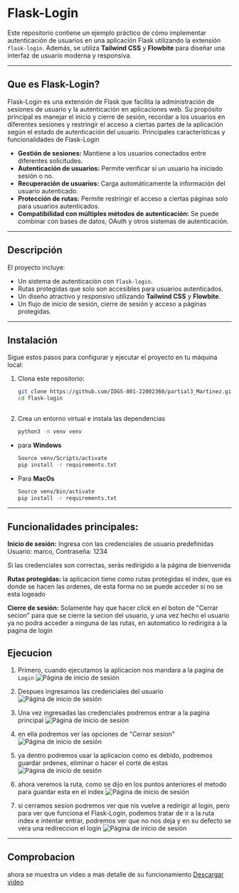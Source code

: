 # Flask-Login

Este repositorio contiene un ejemplo práctico de cómo implementar autenticación de usuarios en una aplicación Flask utilizando la extensión `flask-login`. Además, se utiliza **Tailwind CSS** y **Flowbite** para diseñar una interfaz de usuario moderna y responsiva.

---

## Que es Flask-Login?
Flask-Login es una extensión de Flask que facilita la administración de sesiones de usuario y la autenticación en aplicaciones web. Su propósito principal es manejar el inicio y cierre de sesión, recordar a los usuarios en diferentes sesiones y restringir el acceso a ciertas partes de la aplicación según el estado de autenticación del usuario.
Principales características y funcionalidades de Flask-Login
- **Gestión de sesiones:** Mantiene a los usuarios conectados entre diferentes solicitudes.
- **Autenticación de usuarios:** Permite verificar si un usuario ha iniciado sesión o no.
- **Recuperación de usuarios:** Carga automáticamente la información del usuario autenticado.
- **Protección de rutas:** Permite restringir el acceso a ciertas páginas solo para usuarios autenticados.
- **Compatibilidad con múltiples métodos de autenticación:** Se puede combinar con bases de datos, OAuth y otros sistemas de autenticación.

---

## Descripción

El proyecto incluye:
- Un sistema de autenticación con `flask-login`.
- Rutas protegidas que solo son accesibles para usuarios autenticados.
- Un diseño atractivo y responsivo utilizando **Tailwind CSS** y **Flowbite**.
- Un flujo de inicio de sesión, cierre de sesión y acceso a páginas protegidas.

---

 ## Instalación
 
 Sigue estos pasos para configurar y ejecutar el proyecto en tu máquina local:
 
 1. Clona este repositorio:
    ```bash
    git clone https://github.com/IDGS-801-22002360/partial3_Martinez.git
    cd flask-login
 
 2. Crea un entorno virtual e instala las dependencias
     ```bash
     python3 -m venv venv
 - para **Windows**
     ```bash
     Source venv/Scripts/activate
     pip install -r requirements.txt
     
 - Para **MacOs**
     ```bash  
     Source venv/bin/activate
     pip install -r requirements.txt
 ___


## Funcionalidades principales:
**Inicio de sesión:**
Ingresa con las credenciales de usuario predefinidas
Usuario: marco, Contraseña: 1234

Si las credenciales son correctas, serás redirigido a la página de bienvenida

**Rutas protegidas:**
la aplicacion tiene como rutas protegidas el index, que es donde se hacen las ordenes, de esta forma no se puede acceder si no se esta logeado

**Cierre de sesión:**
Solamente hay que hacer click en el boton de "Cerrar secion" para que se cierre la secion del usuario, y una vez hecho el
usuario ya no podra acceder a ninguna de las rutas, en automatico lo redirigira a la pagina de login

## Ejecucion
1. Primero, cuando ejecutamos la aplicacion nos mandara a la pagina de `Login`
![Página de inicio de sesión](static/img/sc1.png)

2. Despues ingresamos las credenciales del usuario
![Página de inicio de sesión](static/img/sc2.png)

3. Una vez ingresadas las credenciales podremos entrar a la pagina principal
![Página de inicio de sesión](static/img/sc3.png)

4. en ella podremos ver las opciones de "Cerrar sesion"
![Página de inicio de sesión](static/img/sc3.png)

5. ya dentro podremos usar la aplicacion como es debido, podremos guardar ordenes, eliminar o hacer el corte de estas
![Página de inicio de sesión](static/img/sc3.png)

6. ahora veremos la ruta, como se dijo en los puntos anteriores el metodo para guardar esta en el index
![Página de inicio de sesión](static/img/sc4.png)

7. si cerramos sesion podremos ver que nis vuelve a redirigir al login, pero para ver que funciona el Flask-Login, podemos tratar de ir a la ruta index e intentar entrar, podremos ver que no nos deja y en su defecto se vera una redireccion el login
![Página de inicio de sesión](static/img/sc7.png)

---

## Comprobacion
ahora se muestra un video a mas detalle de su funcionamiento
[Descargar video](static/img/sr.mov)

